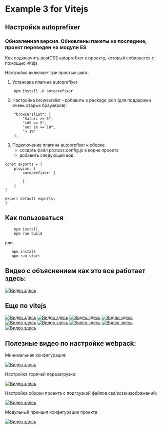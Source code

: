 # Example 3 for Vitejs

## **Настройка autoprefixer**
### Обновленная версия. Обновлены пакеты на последние, проект переведен на модули ES

Как подключить postCSS autoprefixer к проекту, который собирается с помощью vitejs

Настройка включает три простых шага:

1. Установка плагина autoprefixer
```
    npm install -D autoprefixer
```
2. Настройка browserslist - добавить в package.json (для поддержки очень старых браузеров):
```
    "browserslist": [
        "Safari >= 5",
        "iOS >= 5",
        "not ie <= 10",
        "> 1%"
    ],
```

 
3. Подключение плагина autoprefixer к сборке.
    - создать файл postcss.config.js в корне проекта
    - добавить следующий код:

```
const exports = {
    plugins: {
        autoprefixer: {
            
        }
    }
}

export default exports;
}
```

## Как пользоваться

```
    npm install
    npm run build
```
или

```
   npm install
   npm run start
```

## Видео с объяснением как это все работает здесь:

[![Видео здесь](https://img.youtube.com/vi/TZN6dC7ZOs0/0.jpg)](https://www.youtube.com/watch?v=TZN6dC7ZOs0)

## Еще по vitejs
[![Видео здесь](https://img.youtube.com/vi/t98Q9hliZZo/0.jpg)](https://www.youtube.com/watch?v=t98Q9hliZZo)
[![Видео здесь](https://img.youtube.com/vi/wIEauCguZGI/0.jpg)](https://www.youtube.com/watch?v=wIEauCguZGI)
[![Видео здесь](https://img.youtube.com/vi/TZN6dC7ZOs0/0.jpg)](https://www.youtube.com/watch?v=TZN6dC7ZOs0)
[![Видео здесь](https://img.youtube.com/vi/WXicpAFBbMY/0.jpg)](https://www.youtube.com/watch?v=WXicpAFBbMY)
[![Видео здесь](https://img.youtube.com/vi/wIEauCguZGI/0.jpg)](https://www.youtube.com/watch?v=wIEauCguZGI)
[![Видео здесь](https://img.youtube.com/vi/QEdwJtMptTk/0.jpg)](https://www.youtube.com/watch?v=QEdwJtMptTk)
[![Видео здесь](https://img.youtube.com/vi/4t0i2yzX1E8/0.jpg)](https://www.youtube.com/watch?v=4t0i2yzX1E8)
[![Видео здесь](https://img.youtube.com/vi/bgp1NR0OXOA/0.jpg)](https://www.youtube.com/watch?v=bgp1NR0OXOA)
[![Видео здесь](https://img.youtube.com/vi/kIfIGrhjOe4/0.jpg)](https://www.youtube.com/watch?v=kIfIGrhjOe4)



## Полезные видео по настройке webpack:


Минимальная конфигурация:

[![Видео здесь](https://img.youtube.com/vi/unEl3Hezwpw/0.jpg)](https://www.youtube.com/watch?v=unEl3Hezwpw)

Настройка горячей перезагрузки:

[![Видео здесь](https://img.youtube.com/vi/oOpzkF2nU0s/0.jpg)](https://www.youtube.com/watch?v=oOpzkF2nU0s)

Настройка сборки проекта с подгрузкой файлов css/scss/изображений:

[![Видео здесь](https://img.youtube.com/vi/3B-NGZmMe-Y/0.jpg)](https://www.youtube.com/watch?v=3B-NGZmMe-Y)

Модульный принцип конфигурации проекта:

[![Видео здесь](https://img.youtube.com/vi/fnUqyWyG5kk/0.jpg)](https://www.youtube.com/watch?v=fnUqyWyG5kk)



